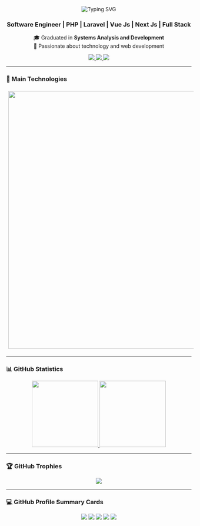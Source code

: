 <!-- Banner / Header -->
<div align="center">
  <img src="https://readme-typing-svg.demolab.com?font=Fira+Code&pause=1000&color=FF0080&center=true&vCenter=true&width=435&lines=Gabriel+Boeira;Building+the+future;Turning+ideas+into+digital+reality" alt="Typing SVG" />
</div>

<h3 align="center">Software Engineer | PHP | Laravel | Vue Js | Next Js | Full Stack</h3>

<p align="center">
🎓 Graduated in <strong>Systems Analysis and Development</strong><br>
🚀 Passionate about technology and web development
</p>

<p align="center">
  <a href="https://www.linkedin.com/in/gabrielmboeira/">
    <img src="https://img.shields.io/badge/LinkedIn-0A66C2?style=for-the-badge&logo=linkedin&logoColor=white"/>
  </a>
  <a href="mailto:gabrielmboeira@gmail.com">
    <img src="https://img.shields.io/badge/Gmail-EA4335?style=for-the-badge&logo=gmail&logoColor=white"/>
  </a>
  <a href="https://gabrielboeira.com">
    <img src="https://img.shields.io/badge/Portfolio-000000?style=for-the-badge&logo=react&logoColor=white"/>
  </a>
</p>

---

### 🧠 Main Technologies

<p align="left">
  <img src="https://skillicons.dev/icons?i=laravel,php,vue,react,next,ts,js,html,css,tailwind,nodejs,postgres,mysql,git,docker" width="1200" height="700" style="margin: 6px;" />
</p>

---

### 📊 GitHub Statistics

<div align="center">
  <a href="https://github.com/GabrielMBoeira">
    <img height="180em" src="https://github-readme-stats.vercel.app/api?username=GabrielMBoeira&show_icons=true&theme=radical&count_private=true&include_all_commits=true&custom_title=Gabriel%27s%20GitHub%20Stats" />
    <img height="180em" src="https://github-readme-stats.vercel.app/api/top-langs/?username=GabrielMBoeira&layout=compact&theme=radical&hide=html,css&langs_count=8" />
  </a>
</div>

---

### 🏆 GitHub Trophies

<div align="center">
  <img src="https://github-profile-trophy.vercel.app/?username=GabrielMBoeira&theme=radical&no-frame=true&row=1&column=7" />
</div>

---

### 💻 GitHub Profile Summary Cards

<div align="center">
  <img src="https://github-profile-summary-cards.vercel.app/api/cards/profile-details?username=GabrielMBoeira&theme=radical" />
  <img src="https://github-profile-summary-cards.vercel.app/api/cards/repos-per-language?username=GabrielMBoeira&theme=radical" />
  <img src="https://github-profile-summary-cards.vercel.app/api/cards/most-commit-language?username=GabrielMBoeira&theme=radical" />
  <img src="https://github-profile-summary-cards.vercel.app/api/cards/stats?username=GabrielMBoeira&theme=radical" />
  <img src="https://github-profile-summary-cards.vercel.app/api/cards/productive-time?username=GabrielMBoeira&theme=radical" />
</div>




